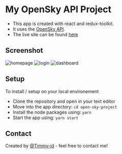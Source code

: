 ﻿# My OpenSky API Project
* This app is created with react and redux-toolkit. 
* It uses the [OpenSky API](https://openskynetwork.github.io/opensky-api/rest.html#flights-all).
* The live site can be found [here](https://movie-app-redux-toolkit.netlify.app/)

## Screenshot
![homepage](https://user-images.githubusercontent.com/35671277/162297518-02b1c7a6-3f9b-411c-bd40-16335079fcfa.PNG)
![login](https://user-images.githubusercontent.com/35671277/162335256-ae6b03fe-5ff6-49c7-8c2c-2680201a10f9.PNG)
![dashboard](https://user-images.githubusercontent.com/35671277/162335456-e72ec27a-94fe-454d-8549-3d3c2e64c79f.PNG)

## Setup
To install / setup on your local environement
* Clone the repository and open in your text editor
* Move into the app directory:
`cd open-sky-project`
* Install the node packages using:
`yarn`
* Start the app using:
`yarn start`

## Contact
Created by [@Timmy-id](https://www.github.com/) - feel free to contact me!
